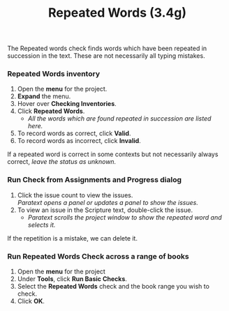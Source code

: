 ﻿---
title: Repeated Words (3.4g)
---
The Repeated words check finds words which have been repeated in succession in the text. These are not necessarily all typing mistakes.

### Repeated Words inventory

1.  Open the **menu** for the project.
1.  **Expand** the menu.
1.  Hover over **Checking Inventories**.
1.  Click **Repeated Words**.  
    -  *All the words which are found repeated in succession are listed here.*
1.  To record words as correct, click **Valid**.
1.  To record words as incorrect, click **Invalid**.

If a repeated word is correct in some contexts but not necessarily always correct, *leave the status as unknown.*

### Run Check from Assignments and Progress dialog 
1.  Click the issue count to view the issues.  
   *Paratext opens a panel or updates a panel to show the issues.*
1.  To view an issue in the Scripture text, double-click the issue.  
    -  *Paratext scrolls the project window to show the repeated word and selects it.*

If the repetition is a mistake, we can delete it.

### Run Repeated Words Check across a range of books

1.  Open the **menu** for the project
1.  Under **Tools**, click **Run Basic Checks**.
1.  Select the **Repeated Words** check and the book range you wish to check.
1.  Click **OK**.

